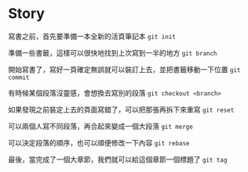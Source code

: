 Story
=====

寫書之前，首先要準備一本全新的活頁筆記本 `git init`

準備一些書籤，這樣可以很快地找到上次寫到一半的地方 `git branch`

開始寫書了，寫好一頁確定無誤就可以裝訂上去，並把書籤移動一下位置 `git commit`

有時候某個段落沒靈感，會想換去寫別的段落 `git checkout <branch>`

如果發現之前裝定上去的頁面寫錯了，可以把那張再拆下來重寫 `git reset`

可以兩個人寫不同段落，再合起來變成一個大段落 `git merge`

可以決定段落的順序，也可以順便修改一下內容 `git rebase`

最後，當完成了一個大章節，我們就可以給這個章節一個標題了 `git tag`
